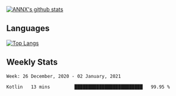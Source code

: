 [![ANNX's github stats](https://github-readme-stats.vercel.app/api?username=NXAN2901&count_private=true&show_icons=true&theme=vue)](https://github.com/NXAN2901)

## Languages
[![Top Langs](https://github-readme-stats.vercel.app/api/top-langs/?username=NXAN2901)](https://github.com/NXAN2901)

## Weekly Stats
<!--START_SECTION:waka-->
```text
Week: 26 December, 2020 - 02 January, 2021

Kotlin   13 mins         █████████████████████████   99.95 % 
```
<!--END_SECTION:waka-->
